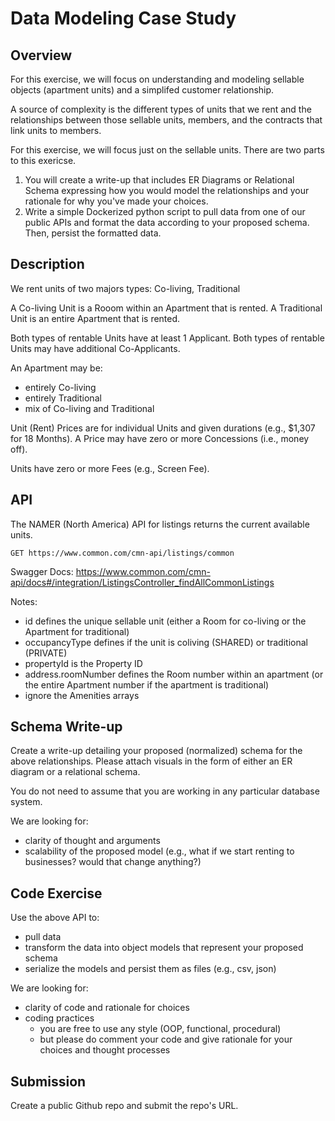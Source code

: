 # Data Modeling Case Study

## Overview
For this exercise, we will focus on understanding and modeling sellable 
objects (apartment units) and a simplifed customer relationship.

A source of complexity is the different types of units that we rent and the 
relationships between those sellable units, members, and the contracts that
link units to members.

For this exercise, we will focus just on the sellable units. There are two parts
to this exericse.

1. You will create a write-up that includes ER Diagrams or Relational Schema 
   expressing how you would model the relationships and your rationale for why 
   you've made your choices.
2. Write a simple Dockerized python script to pull data from one of our public
   APIs and format the data according to your proposed schema. Then, persist
   the formatted data.

## Description
We rent units of two majors types: Co-living, Traditional

A Co-living Unit is a Rooom within an Apartment that is rented.
A Traditional Unit is an entire Apartment that is rented.

Both types of rentable Units have at least 1 Applicant. 
Both types of rentable Units may have additional Co-Applicants.

An Apartment may be:
- entirely Co-living
- entirely Traditional
- mix of Co-living and Traditional

Unit (Rent) Prices are for individual Units and given durations (e.g., $1,307 for 18 Months).
A Price may have zero or more Concessions (i.e., money off).

Units have zero or more Fees (e.g., Screen Fee).

## API
The NAMER (North America) API for listings returns the current available 
units. 

```
GET https://www.common.com/cmn-api/listings/common
```

Swagger Docs: https://www.common.com/cmn-api/docs#/integration/ListingsController_findAllCommonListings


Notes:
- id defines the unique sellable unit (either a Room for co-living or the Apartment for traditional)
- occupancyType defines if the unit is coliving (SHARED) or traditional (PRIVATE)
- propertyId is the Property ID
- address.roomNumber defines the Room number within an apartment (or the entire Apartment number if
  the apartment is traditional)
- ignore the Amenities arrays



## Schema Write-up

Create a write-up detailing your proposed (normalized) schema for the above relationships.
Please attach visuals in the form of either an ER diagram or a relational schema.

You do not need to assume that you are working in any particular database system.

We are looking for:
- clarity of thought and arguments
- scalability of the proposed model (e.g., what if we start renting to businesses? would that change anything?)

## Code Exercise

Use the above API to:
- pull data
- transform the data into object models that represent your proposed schema
- serialize the models and persist them as files (e.g., csv, json)

We are looking for:
- clarity of code and rationale for choices
- coding practices
  - you are free to use any style (OOP, functional, procedural)
  - but please do comment your code and give rationale for your choices and
    thought processes


## Submission

Create a public Github repo and submit the repo's URL.